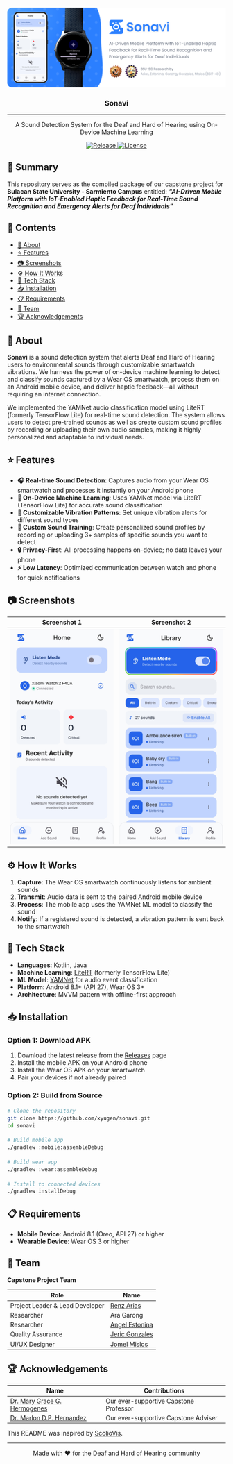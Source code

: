 ![Sonavi](./docs/sonavi-banner.png)

<h3 align="center">Sonavi</h3>

---

<p align="center">
  A Sound Detection System for the Deaf and Hard of Hearing using On-Device Machine Learning
</p>
<p align="center">
  <a href="https://github.com/xyugen/sonavi/releases/tag/v1.0.0">
    <img alt="Release" src="https://img.shields.io/github/v/release/xyugen/sonavi?color=2b7fff" height="20">
  </a>
  <a href="LICENSE">
    <img alt="License" src="https://img.shields.io/github/license/xyugen/sonavi" height="20">
  </a>
</p>

## 📖 Summary

This repository serves as the compiled package of our capstone project for **Bulacan State University - Sarmiento Campus** entitled: **_"AI-Driven Mobile Platform with IoT-Enabled Haptic Feedback for Real-Time Sound Recognition and Emergency Alerts for Deaf Individuals"_**

## 📑 Contents

- [:book: About](#book-about)
- [:star: Features](#star-features)
- [:camera: Screenshots](#camera-screenshots)
- [:gear: How It Works](#gear-how-it-works)
- [:toolbox: Tech Stack](#toolbox-tech-stack)
- [:inbox_tray: Installation](#inbox_tray-installation)
- [:clipboard: Requirements](#clipboard-requirements)
- [:busts_in_silhouette: Team](#busts_in_silhouette-team)
- [:trophy: Acknowledgements](#trophy-acknowledgements)

## :book: About

**Sonavi** is a sound detection system that alerts Deaf and Hard of Hearing users to environmental sounds through customizable smartwatch vibrations. We harness the power of on-device machine learning to detect and classify sounds captured by a Wear OS smartwatch, process them on an Android mobile device, and deliver haptic feedback—all without requiring an internet connection.

We implemented the YAMNet audio classification model using LiteRT (formerly TensorFlow Lite) for real-time sound detection. The system allows users to detect pre-trained sounds as well as create custom sound profiles by recording or uploading their own audio samples, making it highly personalized and adaptable to individual needs.

## :star: Features

- **🎧 Real-time Sound Detection**: Captures audio from your Wear OS smartwatch and processes it instantly on your Android phone
- **🤖 On-Device Machine Learning**: Uses YAMNet model via LiteRT (TensorFlow Lite) for accurate sound classification
- **📳 Customizable Vibration Patterns**: Set unique vibration alerts for different sound types
- **🎵 Custom Sound Training**: Create personalized sound profiles by recording or uploading 3+ samples of specific sounds you want to detect
- **🔒 Privacy-First**: All processing happens on-device; no data leaves your phone
- **⚡ Low Latency**: Optimized communication between watch and phone for quick notifications

## :camera: Screenshots

| Screenshot 1 | Screenshot 2 |
|------|------|
| ![Home](./docs/screenshot-1.jpg) | ![Library](./docs/screenshot-2.jpg) |

## :gear: How It Works

1. **Capture**: The Wear OS smartwatch continuously listens for ambient sounds
2. **Transmit**: Audio data is sent to the paired Android mobile device
3. **Process**: The mobile app uses the YAMNet ML model to classify the sound
4. **Notify**: If a registered sound is detected, a vibration pattern is sent back to the smartwatch

## :toolbox: Tech Stack

- **Languages**: Kotlin, Java
- **Machine Learning**: [LiteRT](https://ai.google.dev/edge/litert) (formerly TensorFlow Lite)
- **ML Model**: [YAMNet](https://tfhub.dev/google/lite-model/yamnet/classification/tflite/1) for audio event classification
- **Platform**: Android 8.1+ (API 27), Wear OS 3+
- **Architecture**: MVVM pattern with offline-first approach

## :inbox_tray: Installation

### Option 1: Download APK
1. Download the latest release from the [Releases](../../releases) page
2. Install the mobile APK on your Android phone
3. Install the Wear OS APK on your smartwatch
4. Pair your devices if not already paired

### Option 2: Build from Source
```bash
# Clone the repository
git clone https://github.com/xyugen/sonavi.git
cd sonavi

# Build mobile app
./gradlew :mobile:assembleDebug

# Build wear app
./gradlew :wear:assembleDebug

# Install to connected devices
./gradlew installDebug
```

## :clipboard: Requirements

- **Mobile Device**: Android 8.1 (Oreo, API 27) or higher
- **Wearable Device**: Wear OS 3 or higher

## :busts_in_silhouette: Team

**Capstone Project Team**

| Role | Name |
|------|------|
| Project Leader & Lead Developer | [Renz Arias](https://github.com/xyugen) |
| Researcher | Ara Garong |
| Researcher | [Angel Estonina](https://github.com/yoshirrrr) |
| Quality Assurance | [Jeric Gonzales](https://github.com/SumaiL-Hassan) |
| UI/UX Designer | [Jomel Mislos](https://github.com/jomlx) |

## :trophy: Acknowledgements

| Name | Contributions |
|------|---------------|
| [Dr. Mary Grace G. Hermogenes](https://scholar.google.com/citations?user=CT7cwdoAAAAJ&hl=en) | Our ever-supportive Capstone Professor |
| [Dr. Marlon D.P. Hernandez](https://scholar.google.com/citations?user=Mh_6IykAAAAJ&hl=en) | Our ever-supportive Capstone Adviser |


This README was inspired by [ScolioVis](https://github.com/Blankeos/scoliovis).

---

<div align="center">
Made with ❤️ for the Deaf and Hard of Hearing community
</div>